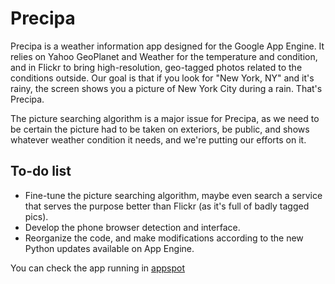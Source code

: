 # Precipa

Precipa is a weather information app designed for the Google App Engine. It relies on Yahoo GeoPlanet and Weather for the temperature and condition, and in Flickr to bring high-resolution, geo-tagged photos related to the conditions outside. Our goal is that if you look for "New York, NY" and it's rainy, the screen shows you a picture of New York City during a rain. That's Precipa.

The picture searching algorithm is a major issue for Precipa, as we need to be certain the picture had to be taken on exteriors, be public, and shows whatever weather condition it needs, and we're putting our efforts on it.

## To-do list
 * Fine-tune the picture searching algorithm, maybe even search a service that serves the purpose better than Flickr (as it's full of badly tagged pics).
 * Develop the phone browser detection and interface.
 * Reorganize the code, and make modifications according to the new Python updates available on App Engine.

You can check the app running in [appspot](http://precipapp.appspot.com)
